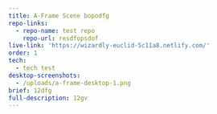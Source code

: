 ```yaml
---
title: A-Frame Scene bopodfg
repo-links:
  - repo-name: test repo
    repo-url: resdfopsdof
live-link: 'https://wizardly-euclid-5c11a8.netlify.com/'
order: 1
tech:
  - tech test
desktop-screenshots:
  - /uploads/a-frame-desktop-1.png
brief: 12dfg
full-description: 12gv
---
```


